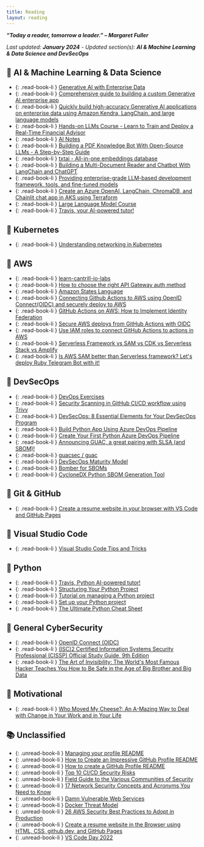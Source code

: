 ```yaml
---
title: Reading
layout: reading
---
```

***“Today a reader, tomorrow a leader.” – Margaret Fuller***

*Last updated: **January 2024** - Updated section(s): **AI & Machine Learning & Data Science and DevSecOps***

## 📙 AI & Machine Learning & Data Science

- {: .read-book-li } [Generative AI with Enterprise Data](https://medium.com/@Sachin.Kulkarni.NL/generative-ai-with-enterprise-data-3c81a8bffaf2)
- {: .read-book-li } [Comprehensive guide to building a custom Generative AI enterprise app](https://www.linkedin.com/pulse/comprehensive-guide-building-custom-generative-ai-enterprise-kumar/)
- {: .read-book-li } [Quickly build high-accuracy Generative AI applications on enterprise data using Amazon Kendra, LangChain, and large language models](https://aws.amazon.com/blogs/machine-learning/quickly-build-high-accuracy-generative-ai-applications-on-enterprise-data-using-amazon-kendra-langchain-and-large-language-models/)
- {: .read-book-li } [Hands-on LLMs Course - Learn to Train and Deploy a Real-Time Financial Advisor](https://github.com/iusztinpaul/hands-on-llms)
- {: .read-book-li } [AI Notes](https://github.com/swyxio/ai-notes)
- {: .read-book-li } [Building a PDF Knowledge Bot With Open-Source LLMs - A Step-by-Step Guide](https://www.shakudo.io/blog/build-pdf-bot-open-source-llms)
- {: .read-book-li } [txtai - All-in-one embeddings database](https://github.com/neuml/txtai)
- {: .read-book-li } [Building a Multi-Document Reader and Chatbot With LangChain and ChatGPT](https://betterprogramming.pub/building-a-multi-document-reader-and-chatbot-with-langchain-and-chatgpt-d1864d47e339)
- {: .read-book-li } [Providing enterprise-grade LLM-based development framework, tools, and fine-tuned models](https://github.com/llmware-ai/llmware)
- {: .read-book-li } [Create an Azure OpenAI, LangChain, ChromaDB, and Chainlit chat app in AKS using Terraform](https://techcommunity.microsoft.com/t5/fasttrack-for-azure/create-an-azure-openai-langchain-chromadb-and-chainlit-chat-app/ba-p/4024070)
- {: .read-book-li } [Large Language Model Course](https://github.com/trantdai/llm-course)
- {: .read-book-li } [Travis, your AI-powered tutor!](https://aigents.co/learn)

## 📙 Kubernetes

- {: .read-book-li } [Understanding networking in Kubernetes](https://www.learncloudnative.com/blog/2023-05-31-kubeproxy-iptables)

## 📙 AWS

- {: .read-book-li } [learn-cantrill-io-labs](https://github.com/trantdai/learn-cantrill-io-labs)
- {: .read-book-li } [How to choose the right API Gateway auth method](https://theburningmonk.com/2020/06/how-to-choose-the-right-api-gateway-auth-method/)
- {: .read-book-li } [Amazon States Language](https://states-language.net/)
- {: .read-book-li } [Connecting Github Actions to AWS using OpenID Connect(OIDC) and securely deploy to AWS](https://blog.devgenius.io/connecting-github-actions-to-aws-using-openid-connect-oidc-and-securely-deploy-to-aws-541f5e320d0d)
- {: .read-book-li } [GitHub Actions on AWS: How to Implement Identity Federation](https://scalesec.com/blog/oidc-for-github-actions-on-aws/)
- {: .read-book-li } [Secure AWS deploys from GitHub Actions with OIDC](https://www.eliasbrange.dev/posts/secure-aws-deploys-from-github-actions-with-oidc/)
- {: .read-book-li } [Use IAM roles to connect GitHub Actions to actions in AWS](https://aws.amazon.com/blogs/security/use-iam-roles-to-connect-github-actions-to-actions-in-aws/)
- {: .read-book-li } [Serverless Framework vs SAM vs CDK vs Serverless Stack vs Amplify](https://medium.com/comsystoreply/amplify-vs-serverless-framework-vs-cdk-vs-serverless-stack-vs-sam-a724315e54e6)
- {: .read-book-li } [Is AWS SAM better than Serverless framework? Let's deploy Ruby Telegram Bot with it!](https://mkdev.me/posts/is-aws-sam-better-than-serverless-framework-let-s-deploy-ruby-telegram-bot-with-it)

## 📙 DevSecOps

- {: .read-book-li } [DevOps Exercises](https://github.com/bregman-arie/devops-exercises)
- {: .read-book-li } [Security Scanning in GitHub CI/CD workflow using Trivy](https://devopscounsel.com/security-scanning-in-github-ci-cd-workflow-using-trivy/)
- {: .read-book-li } [DevSecOps: 8 Essential Elements for Your DevSecOps Program](https://www.aquasec.com/cloud-native-academy/devsecops/devsecops/)
- {: .read-book-li } [Build Python App Using Azure DevOps Pipeline](https://learn.microsoft.com/en-us/azure/devops/pipelines/ecosystems/python?view=azure-devops)
- {: .read-book-li } [Create Your First Python Azure DevOps Pipeline](https://learn.microsoft.com/en-us/azure/devops/pipelines/create-first-pipeline?view=azure-devops&tabs=python%2Ctfs-2018-2%2Cbrowser)
- {: .read-book-li } [Announcing GUAC, a great pairing with SLSA (and SBOM)!](https://security.googleblog.com/2022/10/announcing-guac-great-pairing-with-slsa.html?m=1)
- {: .read-book-li } [ guacsec /
guac](https://github.com/guacsec/guac)
- {: .read-book-li } [DevSecOps Maturity Model](https://github.com/OWASP/www-project-devsecops-maturity-model/blob/master/index.md)
- {: .read-book-li } [Bomber for SBOMs](https://github.com/devops-kung-fu/bomber)
- {: .read-book-li } [CycloneDX Python SBOM Generation Tool](https://github.com/trantdai/cyclonedx-python)

## 📙 Git & GitHub

- {: .read-book-li } [Create a resume website in your browser with VS Code and GitHub Pages](https://learn.microsoft.com/en-us/events/vs-code-day-2022/create-a-resume-website-in-your-browser-with-vs-code-and-github-pages)

## 📙 Visual Studio Code

- {: .read-book-li } [Visual Studio Code Tips and Tricks](https://code.visualstudio.com/docs/getstarted/tips-and-tricks)

## 📙 Python

- {: .read-book-li } [Travis, Python AI-powered tutor!](https://aigents.co/learn)
- {: .read-book-li } [Structuring Your Python Project](https://docs.python-guide.org/writing/structure/)
- {: .read-book-li } [Tutorial on managing a Python project](https://github.com/yngvem/python-project-structure)
- {: .read-book-li } [Set up your Python project](https://goodresearch.dev/setup.html)
- {: .read-book-li } [The Ultimate Python Cheat Sheet](https://www.linkedin.com/feed/update/urn:li:activity:6977291893848084480/)

## 📙 General CyberSecurity

- {: .read-book-li } [OpenID Connect (OIDC)](https://www.pingidentity.com/en/resources/identity-fundamentals/authentication-authorization-standards/openid-connect.html)
- {: .read-book-li } [(ISC)2 Certified Information Systems Security Professional (CISSP) Official Study Guide, 9th Edition](https://www.amazon.com.au/Certified-Information-Security-Professional-Official/dp/1119786231)
- {: .read-book-li } [The Art of Invisibility: The World's Most Famous Hacker Teaches You How to Be Safe in the Age of Big Brother and Big Data](https://www.amazon.com.au/Art-Invisibility-Worlds-Teaches-Brother/dp/0316380504)

## 📙 Motivational

- {: .read-book-li } [Who Moved My Cheese?: An A-Mazing Way to Deal with Change in Your Work and in Your Life](https://www.amazon.com.au/Who-Moved-My-Cheese-Mazing-ebook/dp/B004CR6AM4)

## 📚 Unclassified
- {: .unread-book-li } [Managing your profile README](https://docs.github.com/en/account-and-profile/setting-up-and-managing-your-github-profile/customizing-your-profile/managing-your-profile-readme)
- {: .unread-book-li } [How to Create an Impressive GitHub Profile README](https://www.sitepoint.com/github-profile-readme/)
- {: .unread-book-li } [How to create a GitHub Profile README ](https://dev.to/github/how-to-create-a-github-profile-readme-jha)
- {: .unread-book-li } [Top 10 CI/CD Security Risks](https://github.com/cider-security-research/top-10-cicd-security-risks)
- {: .unread-book-li } [Field Guide to the Various Communities of Security ](https://www.philvenables.com/post/field-guide-to-the-various-communities-of-security)
- {: .unread-book-li } [17 Network Security Concepts and Acronyms You Need to Know](https://www.gartner.com/en/articles/17-network-security-concepts-and-acronyms-you-need-to-know)
- {: .unread-book-li } [Damn Vulnerable Web Services](https://github.com/snoopysecurity/dvws-node)
- {: .unread-book-li } [Docker Threat Model](https://cloudsecdocs.com/container_security/theory/threats/docker_threat_model/)
- {: .unread-book-li } [26 AWS Security Best Practices to Adopt in Production](https://sysdig.com/blog/26-aws-security-best-practices/)
- {: .unread-book-li } [Create a resume website in the Browser using HTML, CSS, github.dev, and GitHub Pages](https://github.com/ornelladotcom/resume-website-workshop)
- {: .unread-book-li } [VS Code Day 2022](https://learn.microsoft.com/en-us/events/vs-code-day-2022/)